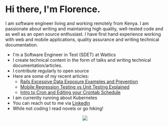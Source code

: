 # Hi there, I'm Florence.

<!--
**Florence-Njeri/Florence-Njeri** is a ✨ _special_ ✨ repository because its `README.md` (this file) appears on your GitHub profile.-->
I am software engineer living and working remotely from Kenya. I am passionate about writing and maintaining high quality, well-tested code and as well as an open source enthusiast.
I have first hand experience working with web and mobile applications, quality assurance and writing technical documentation.
- I'm a Software Engineer in Test (SDET) at Wattics
- I create technical content in the form of talks and writing technical documentation/articles.
- I contribute regularly to open source
- Here are some of my recent articles:
  - [Rails Excessive Data Exposure Examples and Prevention](https://www.stackhawk.com/blog/rails-excessive-data-exposure-examples-and-prevention/)
  - [Mobile Regression Testing vs Unit Testing Explained](https://www.waldo.com/blog/mobile-regression-testing-vs-unit-testing)
  - [Intro to Cron and Editing your Crontab Schedule](https://www.airplane.dev/blog/intro-to-cron-and-editing-your-crontab-schedule)
- I am currently running about Kubernetes
- You can reach out to me via [LinkedIn](https://www.linkedin.com/in/florencenjeri)
- While not coding I read novels or go hiking!


<p align="center"> 
  <img src="https://github-readme-stats.vercel.app/api/top-langs/?username=Florence-Njeri&count_private=true&theme=tokyonight&line_height=52">
</p>
